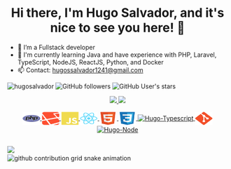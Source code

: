 ### <h1 align="center">Hi there, I'm Hugo Salvador, and it's nice to see you here! 👋</h1>

- 🔭 I’m a Fullstack developer
- 🌱 I'm currently learning Java and have experience with PHP, Laravel, TypeScript, NodeJS, ReactJS, Python, and Docker
- 📫 Contact: hugossalvador1241@gmail.com

<img src="https://komarev.com/ghpvc/?username=hugosalvador&label=Profile%20views&color=0e75b6&style=flat" alt="hugosalvador" /> ![GitHub followers](https://img.shields.io/github/followers/hugosalvador) ![GitHub User's stars](https://img.shields.io/github/stars/hugosalvador)

<div align="center">
  <a href="https://github.com/hugosalvador">
  <img height="180em" src="https://github-readme-stats.vercel.app/api?username=hugosalvador&show_icons=true&theme=dark&include_all_commits=true&count_private=true"/>
  <img height="180em" src="https://github-readme-stats.vercel.app/api/top-langs/?username=hugosalvador&layout=compact&langs_count=8&theme=dark"/>
</div>

<div style="display: inline_block" align="center"><br> 
   <img align="center" alt="Hugo-PHP" height="30" width="40" src="https://raw.githubusercontent.com/devicons/devicon/master/icons/php/php-original.svg">
   <img align="center" alt="Hugo-Laravel" height="30" width="40" src="https://raw.githubusercontent.com/devicons/devicon/master/icons/laravel/laravel-plain.svg">
   <img align="center" alt="Hugo-Js" height="30" width="40" src="https://raw.githubusercontent.com/devicons/devicon/master/icons/javascript/javascript-plain.svg">
   <img align="center" alt="Hugo-React" height="30" width="40" src="https://raw.githubusercontent.com/devicons/devicon/master/icons/react/react-original.svg">
   <img align="center" alt="Hugo-HTML" height="30" width="40" src="https://raw.githubusercontent.com/devicons/devicon/master/icons/html5/html5-original.svg">
   <img align="center" alt="Hugo-CSS" height="30" width="40" src="https://raw.githubusercontent.com/devicons/devicon/master/icons/css3/css3-original.svg">
   <img align="center" alt="Hugo-Typescript" height="30" width="40" src="https://cdn.jsdelivr.net/gh/devicons/devicon/icons/typescript/typescript-original.svg">
   <img align="center" alt="Hugo-Git" height="30" width="40" src="https://raw.githubusercontent.com/devicons/devicon/master/icons/git/git-original.svg">
   <img align="center" alt="Hugo-Node" height="30" width="40" src="https://cdn.jsdelivr.net/gh/devicons/devicon/icons/nodejs/nodejs-original.svg">
 </div>
  
##

<div> 
<a href="https://www.linkedin.com/in/hugo-salvador/" target="_blank" rel="noopener noreferrer"><img src="https://img.shields.io/badge/-LinkedIn-%230077B5?style=for-the-badge&logo=linkedin&logoColor=white" target="_blank"></a> 
</div>

<picture>
  <source media="(prefers-color-scheme: dark)" srcset="https://raw.githubusercontent.com/hugosalvador/hugosalvador/output/github-contribution-grid-snake-dark.svg">
  <source media="(prefers-color-scheme: light)" srcset="https://raw.githubusercontent.com/hugosalvador/hugosalvador/output/github-contribution-grid-snake.svg">
  <img alt="github contribution grid snake animation" src="https://raw.githubusercontent.com/hugosalvador/hugosalvador/output/github-contribution-grid-snake.svg">
</picture>
